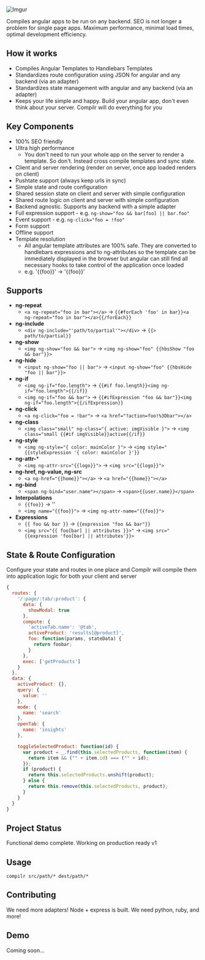 ![Imgur](http://i.imgur.com/XeaMTNW.png)

Compiles angular apps to be run on any backend. SEO is not longer a problem
for single page apps. Maximum performance, minimal load times, optimal development efficiency.

## How it works
* Compiles Angular Templates to Handlebars Templates
* Standardizes route configuration using JSON for angular and any backend (via an adapter)
* Standardizes state management with angular and any backend (via an adapter)
* Keeps your life simple and happy. Build your angular app, don't even think about
  your server. Compilr will do everything for you

## Key Components
* 100% SEO friendly
* Ultra high performance
  * You don't need to run your whole app on the server to render a template. So don't.
    Instead cross compile templates and sync state.
* Client and server rendering (render on server, once app loaded renders on client)
* Pushtate support (always keep urls in sync)
* Simple state and route configuration
* Shared session state on client and server with simple configuration
* Shared route logic on client and server with simple configuration
* Backend agnostic. Supports any backend with a simple adapter
* Full expression support - e.g. `ng-show="foo && bar[foo] || bar.foo"`
* Event support - e.g. `ng-click="foo = !foo"`
* Form support
* Offline support
* Template resolution
  * All angular template attributes are 100% safe. They are converted
    to handlebars expressions and to ng-attributes so the template
    can be immediately displayed in the browser but angular can still
    find all necessary hooks to take control of the application once loaded
  * e.g. '{{foo}}' -> '<span ng-bind="foo">{{foo}}<span>'

## Supports
* **ng-repeat**
  * `<a ng-repeat="foo in bar"></a>` -> `{{#forEach 'foo' in bar}}<a ng-repeat="foo in bar"></a>{{/forEach}}`
* **ng-include**
  * `<div ng-include="'path/to/partial'"></div>` -> `{{> path/to/partial}}`
* **ng-show**
  * `<img ng-show="foo && bar">` -> `<img ng-show="foo" {{hbsShow "foo && bar"}}>`
* **ng-hide**
  * `<input ng-show="foo || bar">` -> `<input ng-show="foo" {{hbsHide "foo || bar"}}>`
* **ng-if**
  * `<img ng-if="foo.length">` -> `{{#if foo.length}}<img ng-if="foo.length">{{/if}}`
  * `<img ng-if="foo && bar">` -> `{{#ifExpression "foo && bar"}}<img ng-if="foo.length">{{/ifExpression}}`
* **ng-click**
  * `<a ng-click="foo = !bar">` -> `<a href="?action=foo!%3Dbar"></a>`
* **ng-class**
  * `<img class="small" ng-class="{ active: imgVisible }">` -> `<img class="small {{#if imgVisible}}active{{/if}}`
* **ng-style**
  * `<img ng-style="{ color: mainColor }">` -> `<img style="{{styleExpression '{ color: mainColor }'}}`
* **ng-attr-***
  * `<img ng-attr-src="{{logo}}">` -> `<img src="{{logo}}">`
* **ng-href, ng-value, ng-src**
  * `<a ng-href="{{home}}"></a>` -> `<a href="{{home}}"></a>`
* **ng-bind**
  * `<span ng-bind="user.name"></span>` -> `<span>{{user.name}}</span>`
* **Interpolations**
  * `{{foo}}` -> '<span ng-bind="foo"></span>'
  * `<img name="{{foo}}">` -> `<img ng-attr-name="{{foo}}">`
* **Expressions**
  * `{{ foo && bar }}` -> `{{expression "foo && bar"}}`
  * `<img src="{{ foo[bar] || attributes }}>"` -> `<img src="{{expression 'foo[bar] || attributes'}}>`

## State & Route Configuration
Configure your state and routes in one place and Compilr
will compile them into application logic for both your client and server

```javascript
{
  routes: {
    '/:page/:tab/:product': {
      data: {
        showModal: true
      },
      compute: {
        'activeTab.name': '@tab',
        activeProduct: 'results[@product]',
        foo: function(params, stateData) {
          return foobar;
        }
      },
      exec: ['getProducts']
    }
  },
  data: {
    activeProduct: {},
    query: {
      value: ''
    },
    mode: {
      name: 'search'
    },
    openTab: {
      name: 'insights'
    },

    toggleSelectedProduct: function(id) {
      var product = _.find(this.selectedProducts, function(item) {
        return item && ("" + item.id) === ("" + id);
      });
      if (product) {
        return this.selectedProducts.unshift(product);
      } else {
        return this.remove(this.selectedProducts, product);
      }
    }
  }
}

```

## Project Status
Functional demo complete. Working on production ready v1

## Usage
`compilr src/path/* dest/path/*`

## Contributing
We need more adapters! Node + express is built. We need python, ruby, and more!

## Demo
Coming soon...
